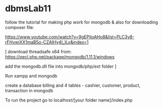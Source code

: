 # dbmsLab11

follow the tutorial for making php work for mongodb & also for downloading composer file:

https://www.youtube.com/watch?v=9gEPiIoAHo8&list=PLC3y8-rFHvwiXX1maB5o-CZAIHy4I_ILv&index=1

[
download threadsafe x64 from:
https://pecl.php.net/package/mongodb/1.11.1/windows

add the mongodb.dll file into mongodb/php/ext folder
]

Run xampp and mongodb

create a database billing and 4 tables - cashier, customer, product, transaction in mongodb

To run the project go to localhost/[your folder name]/index.php
